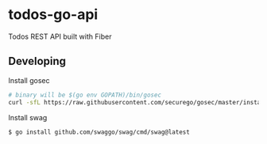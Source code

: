 # todos-go-api
Todos REST API built with Fiber


## Developing

 Install gosec

```sh
# binary will be $(go env GOPATH)/bin/gosec
curl -sfL https://raw.githubusercontent.com/securego/gosec/master/install.sh | sh -s -- -b $(go env GOPATH)/bin vX.Y.Z
```

 Install swag

```sh
$ go install github.com/swaggo/swag/cmd/swag@latest
```
